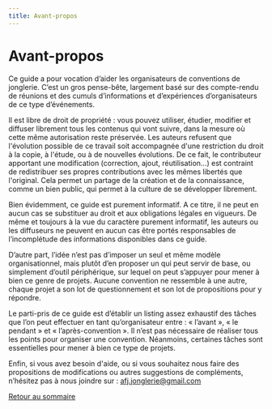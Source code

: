 ```yaml
---
title: Avant-propos
---
```


# Avant-propos

Ce guide a pour vocation d’aider les organisateurs de conventions de jonglerie. C’est un gros pense-bête, largement basé sur des compte-rendu de réunions et des cumuls d’informations et d’expériences d’organisateurs de ce type d’événements. 

Il est libre de droit de propriété : vous pouvez utiliser, étudier, modifier et diffuser librement tous les contenus qui vont suivre, dans la mesure où cette même autorisation reste préservée. Les auteurs refusent que l'évolution possible de ce travail soit accompagnée d'une restriction du droit à la copie, à l'étude, ou à de nouvelles évolutions. De ce fait, le contributeur apportant une modification (correction, ajout, réutilisation...) est contraint de redistribuer ses propres contributions avec les mêmes libertés que l'original. Cela permet un partage de la création et de la connaissance, comme un bien public, qui permet à la culture de se développer librement.

Bien évidemment, ce guide est purement informatif. A ce titre, il ne peut en aucun cas se substituer au droit et aux obligations légales en vigueurs. De même et toujours à la vue du caractère purement informatif, les auteurs ou les diffuseurs ne peuvent en aucun cas être portés responsables de l’incomplétude des informations disponibles dans ce guide. 

D’autre part, l’idée n’est pas d’imposer un seul et même modèle organisationnel, mais plutôt d’en proposer un qui peut servir de base, ou simplement d’outil périphérique, sur lequel on peut s’appuyer pour mener à bien ce genre de projets. Aucune convention ne ressemble à une autre, chaque projet a son lot de questionnement et son lot de propositions pour y répondre.

Le parti-pris de ce guide est d’établir un listing assez exhaustif des tâches que l’on peut effectuer en tant qu’organisateur entre : « l’avant », « le pendant » et « l’après-convention ». Il n’est pas nécessaire de réaliser tous les points pour organiser une convention. Néanmoins, certaines tâches sont essentielles pour mener à bien ce type de projets.

Enfin, si vous avez besoin d'aide, ou si vous souhaitez nous faire des propositions de modifications ou autres suggestions de compléments, n’hésitez pas à nous joindre sur : [afj.jonglerie@gmail.com](afj.jonglerie@gmail.com)

[Retour au sommaire]( 	/organiser-une-convention)